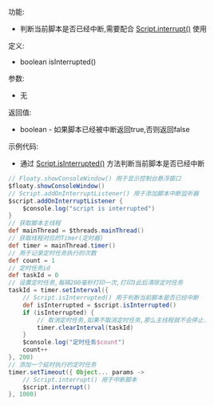 功能:

+ 判断当前脚本是否已经中断,需要配合 [Script.interrupt()](/API/Script/Script/README.md?id=interrupt)
  使用

定义:

+ boolean isInterrupted()

参数:

+ 无

返回值:

+ boolean - 如果脚本已经被中断返回true,否则返回false

示例代码:

+ 通过 [Script.isInterrupted()](/API/Script/Script/README.md?id=isInterrupted) 方法判断当前脚本是否已经中断

```groovy
// Floaty.showConsoleWindow() 用于显示控制台悬浮窗口
$floaty.showConsoleWindow()
// Script.addOnInterruptListener() 用于添加脚本中断监听器
$script.addOnInterruptListener {
    $console.log("script is interrupted")
}
// 获取脚本主线程
def mainThread = $threads.mainThread()
// 获取线程对应的Timer(定时器)
def timer = mainThread.timer()
// 用于记录定时任务执行的次数
def count = 1
// 定时任务id
def taskId = 0
// 设置定时任务,每隔200毫秒打印一次,打印3此后清除定时任务
taskId = timer.setInterval({
    // Script.isInterrupted() 用于判断当前脚本是否已经中断
    def isInterrupted = $script.isInterrupted()
    if (isInterrupted) {
        // 取消定时任务,如果不取消定时任务,那么主线程就不会停止.
        timer.clearInterval(taskId)
    }
    $console.log("定时任务$count")
    count++
}, 200)
// 添加一个延时执行的定时任务
timer.setTimeout({ Object... params ->
    // Script.interrupt() 用于中断脚本
    $script.interrupt()
}, 1000)
```